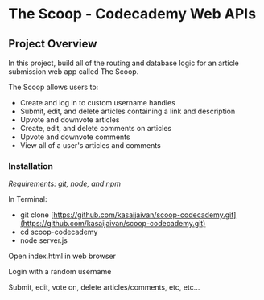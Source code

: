 # The Scoop - Codecademy Web APIs

## Project Overview

In this project, build all of the routing and database logic for an article submission web app called The Scoop.

The Scoop allows users to:
- Create and log in to custom username handles
- Submit, edit, and delete articles containing a link and description
- Upvote and downvote articles
- Create, edit, and delete comments on articles
- Upvote and downvote comments
- View all of a user's articles and comments

### Installation

_Requirements: git, node, and npm_

In Terminal:
- git clone [https://github.com/kasaijaivan/scoop-codecademy.git](https://github.com/kasaijaivan/scoop-codecademy.git)
- cd scoop-codecademy
- node server.js

Open index.html in web browser

Login with a random username

Submit, edit, vote on, delete articles/comments, etc, etc...
